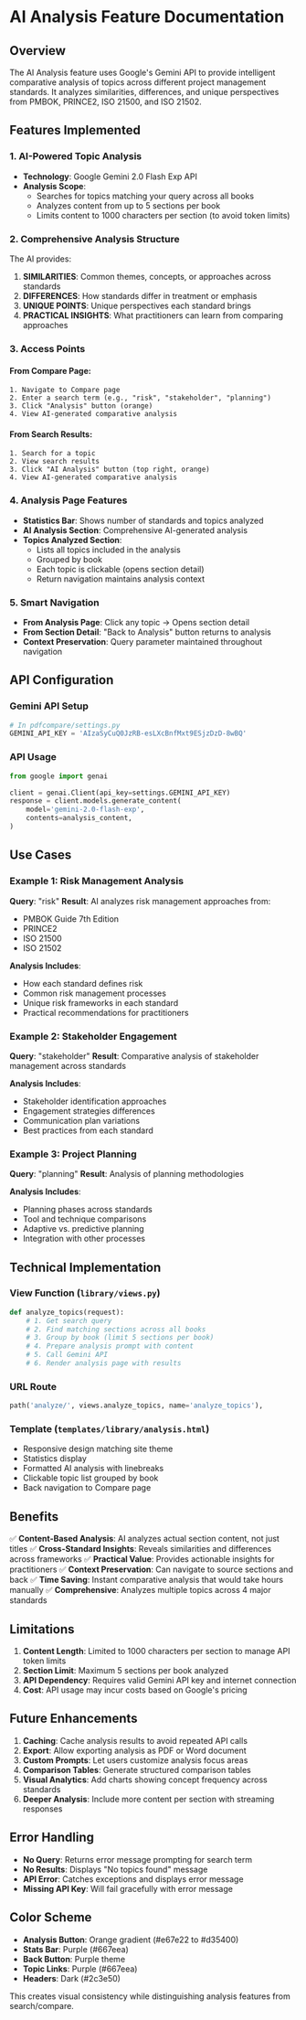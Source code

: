 # AI Analysis Feature Documentation

## Overview
The AI Analysis feature uses Google's Gemini API to provide intelligent comparative analysis of topics across different project management standards. It analyzes similarities, differences, and unique perspectives from PMBOK, PRINCE2, ISO 21500, and ISO 21502.

## Features Implemented

### 1. **AI-Powered Topic Analysis**
- **Technology**: Google Gemini 2.0 Flash Exp API
- **Analysis Scope**: 
  - Searches for topics matching your query across all books
  - Analyzes content from up to 5 sections per book
  - Limits content to 1000 characters per section (to avoid token limits)
  
### 2. **Comprehensive Analysis Structure**
The AI provides:
1. **SIMILARITIES**: Common themes, concepts, or approaches across standards
2. **DIFFERENCES**: How standards differ in treatment or emphasis
3. **UNIQUE POINTS**: Unique perspectives each standard brings
4. **PRACTICAL INSIGHTS**: What practitioners can learn from comparing approaches

### 3. **Access Points**

#### From Compare Page:
```
1. Navigate to Compare page
2. Enter a search term (e.g., "risk", "stakeholder", "planning")
3. Click "Analysis" button (orange)
4. View AI-generated comparative analysis
```

#### From Search Results:
```
1. Search for a topic
2. View search results
3. Click "AI Analysis" button (top right, orange)
4. View AI-generated comparative analysis
```

### 4. **Analysis Page Features**
- **Statistics Bar**: Shows number of standards and topics analyzed
- **AI Analysis Section**: Comprehensive AI-generated analysis
- **Topics Analyzed Section**: 
  - Lists all topics included in the analysis
  - Grouped by book
  - Each topic is clickable (opens section detail)
  - Return navigation maintains analysis context

### 5. **Smart Navigation**
- **From Analysis Page**: Click any topic → Opens section detail
- **From Section Detail**: "Back to Analysis" button returns to analysis
- **Context Preservation**: Query parameter maintained throughout navigation

## API Configuration

### Gemini API Setup
```python
# In pdfcompare/settings.py
GEMINI_API_KEY = 'AIzaSyCuQ0JzRB-esLXcBnfMxt9ESjzDzD-8wBQ'
```

### API Usage
```python
from google import genai

client = genai.Client(api_key=settings.GEMINI_API_KEY)
response = client.models.generate_content(
    model='gemini-2.0-flash-exp',
    contents=analysis_content,
)
```

## Use Cases

### Example 1: Risk Management Analysis
**Query**: "risk"
**Result**: AI analyzes risk management approaches from:
- PMBOK Guide 7th Edition
- PRINCE2
- ISO 21500
- ISO 21502

**Analysis Includes**:
- How each standard defines risk
- Common risk management processes
- Unique risk frameworks in each standard
- Practical recommendations for practitioners

### Example 2: Stakeholder Engagement
**Query**: "stakeholder"
**Result**: Comparative analysis of stakeholder management across standards

**Analysis Includes**:
- Stakeholder identification approaches
- Engagement strategies differences
- Communication plan variations
- Best practices from each standard

### Example 3: Project Planning
**Query**: "planning"
**Result**: Analysis of planning methodologies

**Analysis Includes**:
- Planning phases across standards
- Tool and technique comparisons
- Adaptive vs. predictive planning
- Integration with other processes

## Technical Implementation

### View Function (`library/views.py`)
```python
def analyze_topics(request):
    # 1. Get search query
    # 2. Find matching sections across all books
    # 3. Group by book (limit 5 sections per book)
    # 4. Prepare analysis prompt with content
    # 5. Call Gemini API
    # 6. Render analysis page with results
```

### URL Route
```python
path('analyze/', views.analyze_topics, name='analyze_topics'),
```

### Template (`templates/library/analysis.html`)
- Responsive design matching site theme
- Statistics display
- Formatted AI analysis with linebreaks
- Clickable topic list grouped by book
- Back navigation to Compare page

## Benefits

✅ **Content-Based Analysis**: AI analyzes actual section content, not just titles
✅ **Cross-Standard Insights**: Reveals similarities and differences across frameworks
✅ **Practical Value**: Provides actionable insights for practitioners
✅ **Context Preservation**: Can navigate to source sections and back
✅ **Time Saving**: Instant comparative analysis that would take hours manually
✅ **Comprehensive**: Analyzes multiple topics across 4 major standards

## Limitations

1. **Content Length**: Limited to 1000 characters per section to manage API token limits
2. **Section Limit**: Maximum 5 sections per book analyzed
3. **API Dependency**: Requires valid Gemini API key and internet connection
4. **Cost**: API usage may incur costs based on Google's pricing

## Future Enhancements

1. **Caching**: Cache analysis results to avoid repeated API calls
2. **Export**: Allow exporting analysis as PDF or Word document
3. **Custom Prompts**: Let users customize analysis focus areas
4. **Comparison Tables**: Generate structured comparison tables
5. **Visual Analytics**: Add charts showing concept frequency across standards
6. **Deeper Analysis**: Include more content per section with streaming responses

## Error Handling

- **No Query**: Returns error message prompting for search term
- **No Results**: Displays "No topics found" message
- **API Error**: Catches exceptions and displays error message
- **Missing API Key**: Will fail gracefully with error message

## Color Scheme

- **Analysis Button**: Orange gradient (#e67e22 to #d35400)
- **Stats Bar**: Purple (#667eea)
- **Back Button**: Purple theme
- **Topic Links**: Purple (#667eea)
- **Headers**: Dark (#2c3e50)

This creates visual consistency while distinguishing analysis features from search/compare.
